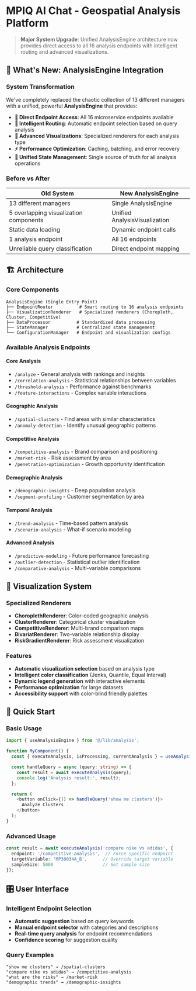 # MPIQ AI Chat - Geospatial Analysis Platform

> **Major System Upgrade**: Unified AnalysisEngine architecture now provides direct access to all 16 analysis endpoints with intelligent routing and advanced visualizations.

## 🚀 What's New: AnalysisEngine Integration

### System Transformation
We've completely replaced the chaotic collection of 13 different managers with a unified, powerful **AnalysisEngine** that provides:

- **🎯 Direct Endpoint Access**: All 16 microservice endpoints available
- **🧠 Intelligent Routing**: Automatic endpoint selection based on query analysis  
- **🎨 Advanced Visualizations**: Specialized renderers for each analysis type
- **⚡ Performance Optimization**: Caching, batching, and error recovery
- **🔄 Unified State Management**: Single source of truth for all analysis operations

### Before vs After

| Old System | New AnalysisEngine |
|------------|-------------------|
| 13 different managers | Single AnalysisEngine |
| 5 overlapping visualization components | Unified AnalysisVisualization |
| Static data loading | Dynamic endpoint calls |
| 1 analysis endpoint | All 16 endpoints |
| Unreliable query classification | Direct endpoint mapping |

## 🏗️ Architecture

### Core Components
```
AnalysisEngine (Single Entry Point)
├── EndpointRouter          # Smart routing to 16 analysis endpoints
├── VisualizationRenderer   # Specialized renderers (Choropleth, Cluster, Competitive)
├── DataProcessor          # Standardized data processing
├── StateManager           # Centralized state management
└── ConfigurationManager   # Endpoint and visualization configs
```

### Available Analysis Endpoints

#### Core Analysis
- `/analyze` - General analysis with rankings and insights
- `/correlation-analysis` - Statistical relationships between variables
- `/threshold-analysis` - Performance against benchmarks
- `/feature-interactions` - Complex variable interactions

#### Geographic Analysis
- `/spatial-clusters` - Find areas with similar characteristics
- `/anomaly-detection` - Identify unusual geographic patterns

#### Competitive Analysis
- `/competitive-analysis` - Brand comparison and positioning
- `/market-risk` - Risk assessment by area
- `/penetration-optimization` - Growth opportunity identification

#### Demographic Analysis
- `/demographic-insights` - Deep population analysis
- `/segment-profiling` - Customer segmentation by area

#### Temporal Analysis
- `/trend-analysis` - Time-based pattern analysis
- `/scenario-analysis` - What-if scenario modeling

#### Advanced Analysis
- `/predictive-modeling` - Future performance forecasting
- `/outlier-detection` - Statistical outlier identification
- `/comparative-analysis` - Multi-variable comparisons

## 🎨 Visualization System

### Specialized Renderers
- **ChoroplethRenderer**: Color-coded geographic analysis
- **ClusterRenderer**: Categorical cluster visualization
- **CompetitiveRenderer**: Multi-brand comparison maps
- **BivariatRenderer**: Two-variable relationship display
- **RiskGradientRenderer**: Risk assessment visualization

### Features
- **Automatic visualization selection** based on analysis type
- **Intelligent color classification** (Jenks, Quantile, Equal Interval)
- **Dynamic legend generation** with interactive elements
- **Performance optimization** for large datasets
- **Accessibility support** with color-blind friendly palettes

## 🚀 Quick Start

### Basic Usage
```typescript
import { useAnalysisEngine } from '@/lib/analysis';

function MyComponent() {
  const { executeAnalysis, isProcessing, currentAnalysis } = useAnalysisEngine();

  const handleQuery = async (query: string) => {
    const result = await executeAnalysis(query);
    console.log('Analysis result:', result);
  };

  return (
    <button onClick={() => handleQuery('show me clusters')}>
      Analyze Clusters
    </button>
  );
}
```

### Advanced Usage
```typescript
const result = await executeAnalysis('compare nike vs adidas', {
  endpoint: '/competitive-analysis',  // Force specific endpoint
  targetVariable: 'MP30034A_B',      // Override target variable
  sampleSize: 5000                   // Set sample size
});
```

## 🎛️ User Interface

### Intelligent Endpoint Selection
- **Automatic suggestion** based on query keywords
- **Manual endpoint selector** with categories and descriptions
- **Real-time query analysis** for endpoint recommendations
- **Confidence scoring** for suggestion quality

### Query Examples
```
"show me clusters" → /spatial-clusters
"compare nike vs adidas" → /competitive-analysis
"what are the risks" → /market-risk
"demographic trends" → /demographic-insights
```
